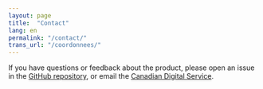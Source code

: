 ```yaml
---
layout: page
title:  "Contact"
lang: en
permalink: "/contact/"
trans_url: "/coordonnees/"
---
```


If you have questions or feedback about the product, please open an issue in the [GitHub repository](https://github.com/cds-snc/vac-benefits-directory/issues), or email the [Canadian Digital Service](mailto:cds-snc@tbs-sct.gc.ca).  
